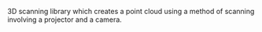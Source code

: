 3D scanning library which creates a point cloud using a method of scanning
involving a projector and a camera.